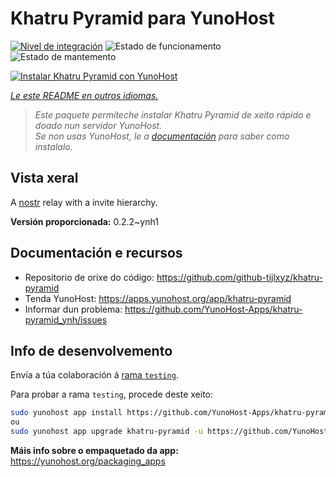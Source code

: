 <!--
NOTA: Este README foi creado automáticamente por <https://github.com/YunoHost/apps/tree/master/tools/readme_generator>
NON debe editarse manualmente.
-->

# Khatru Pyramid para YunoHost

[![Nivel de integración](https://apps.yunohost.org/badge/integration/khatru-pyramid)](https://ci-apps.yunohost.org/ci/apps/khatru-pyramid/)
![Estado de funcionamento](https://apps.yunohost.org/badge/state/khatru-pyramid)
![Estado de mantemento](https://apps.yunohost.org/badge/maintained/khatru-pyramid)

[![Instalar Khatru Pyramid con YunoHost](https://install-app.yunohost.org/install-with-yunohost.svg)](https://install-app.yunohost.org/?app=khatru-pyramid)

*[Le este README en outros idiomas.](./ALL_README.md)*

> *Este paquete permíteche instalar Khatru Pyramid de xeito rápido e doado nun servidor YunoHost.*  
> *Se non usas YunoHost, le a [documentación](https://yunohost.org/install) para saber como instalalo.*

## Vista xeral

A [nostr](https://github.com/nostr-protocol/nostr) relay with a invite hierarchy.



**Versión proporcionada:** 0.2.2~ynh1
## Documentación e recursos

- Repositorio de orixe do código: <https://github.com/github-tijlxyz/khatru-pyramid>
- Tenda YunoHost: <https://apps.yunohost.org/app/khatru-pyramid>
- Informar dun problema: <https://github.com/YunoHost-Apps/khatru-pyramid_ynh/issues>

## Info de desenvolvemento

Envía a túa colaboración á [rama `testing`](https://github.com/YunoHost-Apps/khatru-pyramid_ynh/tree/testing).

Para probar a rama `testing`, procede deste xeito:

```bash
sudo yunohost app install https://github.com/YunoHost-Apps/khatru-pyramid_ynh/tree/testing --debug
ou
sudo yunohost app upgrade khatru-pyramid -u https://github.com/YunoHost-Apps/khatru-pyramid_ynh/tree/testing --debug
```

**Máis info sobre o empaquetado da app:** <https://yunohost.org/packaging_apps>
